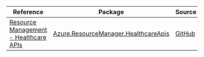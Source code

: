 | Reference | Package | Source |
|---|---|---|
|[Resource Management - Healthcare APIs](resourcemanager.healthcareapis-readme.md)|[Azure.ResourceManager.HealthcareApis](https://www.nuget.org/packages/Azure.ResourceManager.HealthcareApis)|[GitHub](https://github.com/Azure/azure-sdk-for-net/blob/main/sdk/healthcareapis/Azure.ResourceManager.HealthcareApis)|
